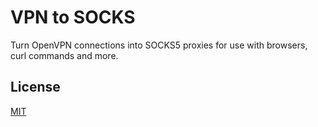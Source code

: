 # VPN to SOCKS

Turn OpenVPN connections into SOCKS5 proxies for use with browsers, curl commands and more.

## License

[MIT](./LICENSE)
